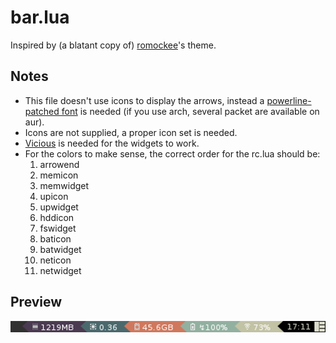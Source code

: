 bar.lua
=======
Inspired by (a blatant copy of) [romockee](https://github.com/romockee/powerarrow)'s theme.

Notes
-----

 * This file doesn't use icons to display the arrows, instead a 
 [powerline-patched font](https://github.com/Lokaltog/vim-powerline/tree/develop/fontpatcher/) 
 is needed (if you use arch, several packet are available on aur).
 * Icons are not supplied, a proper icon set is needed.
 * [Vicious](http://awesome.naquadah.org/wiki/Vicious) is needed for the widgets to work.
 * For the colors to make sense, the correct order for the rc.lua should be:
    1.  arrowend
    2.  memicon
    3.  memwidget
    4.  upicon
    5.  upwidget
    6.  hddicon
    7.  fswidget
    8.  baticon
    9.  batwidget
    10. neticon
    11. netwidget


Preview
-------
![Preview](bar_preview.png "Preview")
